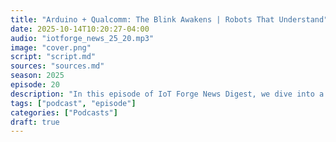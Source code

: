 ```yaml
---
title: "Arduino + Qualcomm: The Blink Awakens | Robots That Understand"
date: 2025-10-14T10:20:27-04:00
audio: "iotforge_news_25_20.mp3"
image: "cover.png"
script: "script.md"
sources: "sources.md"
season: 2025
episode: 20
description: "In this episode of IoT Forge News Digest, we dive into a surprising headline — Qualcomm acquires Arduino. What happens when the world’s simplest microcontroller brand meets one of the most complex chip ecosystems? We talk about the friction, the potential, and the future of the maker scene. Then, we shift gears to robotics research — from tireless task-specific machines to humanoids learning not just what objects are, but how they’re meant to be used. It’s about moving from recognition… to understanding.Tune in, think, and maybe — blink twice if you’re curious about where IoT and robotics are heading next."
tags: ["podcast", "episode"]
categories: ["Podcasts"]
draft: true
---
```

